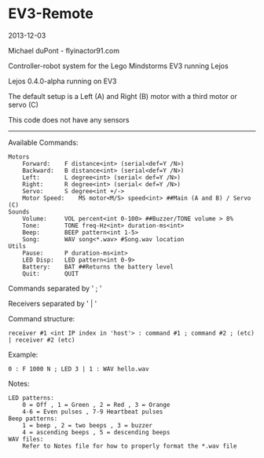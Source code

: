 EV3-Remote
===

2013-12-03

Michael duPont - flyinactor91.com

Controller-robot system for the Lego Mindstorms EV3 running Lejos

Lejos 0.4.0-alpha running on EV3

The default setup is a Left (A) and Right (B) motor with a third motor or servo (C)

This code does not have any sensors

---

Available Commands:

	Motors
		Forward: 	F distance<int> (serial<def=Y /N>)
		Backward: 	B distance<int> (serial<def=Y /N>)
		Left:		L degree<int> (serial< def=Y /N>)
		Right:		R degree<int> (serial< def=Y /N>)
		Servo:		S degree<int +/->
		Motor Speed:	MS motor<M/S> speed<int> ##Main (A and B) / Servo (C)
	Sounds
		Volume:		VOL percent<int 0-100> ##Buzzer/TONE volume > 8%
		Tone:		TONE freq-Hz<int> duration-ms<int>
		Beep:		BEEP pattern<int 1-5>
		Song:		WAV song<*.wav> #Song.wav location
	Utils
		Pause:		P duration-ms<int>
		LED Disp:	LED pattern<int 0-9>
		Battery:	BAT ##Returns the battery level
		Quit:		QUIT

Commands separated by ' ; '

Receivers separated by ' | '

Command structure:

	receiver #1 <int IP index in 'host'> : command #1 ; command #2 ; (etc) | receiver #2 (etc)

Example:

	0 : F 1000 N ; LED 3 | 1 : WAV hello.wav

Notes:

	LED patterns:
		0 = Off , 1 = Green , 2 = Red , 3 = Orange
		4-6 = Even pulses , 7-9 Heartbeat pulses
	Beep patterns:
		1 = beep , 2 = two beeps , 3 = buzzer
		4 = ascending beeps , 5 = descending beeps
	WAV files:
		Refer to Notes file for how to properly format the *.wav file
